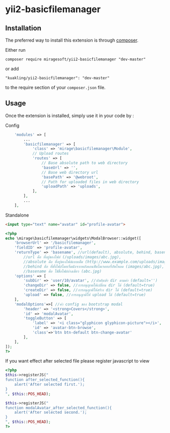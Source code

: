 # yii2-basicfilemanager

Installation
------------

The preferred way to install this extension is through [composer](http://getcomposer.org/download/).

Either run

```
composer require miragesoft/yii2-basicfilemanager "dev-master"
```

or add

```
"kuakling/yii2-basicfilemanager": "dev-master"
```

to the require section of your `composer.json` file.


Usage
-----

Once the extension is installed, simply use it in your code by :

Config
```php
    'modules' => [
        ...
        'basicfilemanager' => [
            'class' => 'mirage\basicfilemanager\Module',
            // Upload routes
            'routes' => [
                // Base absolute path to web directory
                'baseUrl' => '',
                // Base web directory url
                'basePath' => '@webroot',
                // Path for uploaded files in web directory
                'uploadPath' => 'uploads',
            ],
        ],
        ...
    ],
```


Standalone
```html
<input type="text" name="avatar" id="profile-avatar">
```
```php
<?php
echo \mirage\basicfilemanager\widgets\ModalBrowser::widget([
    'browserUrl' => '/basicfilemanager',
    'fieldID' => 'profile-avatar',
    'returnType' => 'basename', //url(default), absolute, behind, basename
        //url คือ ที่อยู่ของไฟล์ (/uploads/images/abc.jpg),
        //absolute คือ ที่อยู่ของไฟล์แบบเต็ม (http://www.example.com/uploads/images/abc.jpg),
        //behind คือ ที่ตั้งไฟล์โดยเริ่มนับจากหลังคอนฟิคไดเรคทอรี่อัพโหลด (images/abc.jpg),
        //basename คือ ใช้ชื่อไฟล์อ่างเดียว (abc.jpg)
    'options' => [
        'subDir' => 'user/10/avatar', //บังคับเข้า dir ตามค่า (default='')
        'changeDir' => false, //การอนุญาตให้เปลี่ยน dir ได้ (default=true)
        'createDir' => false, //การอนุญาติให้สร้าง dir ได้ (default=true)
        'upload' => false, //การอนุญาติให้ upload ได้ (default=true)
    ],
    'modalOptions'=>[ //ค่า config ของ bootstrap modal
        'header' => '<strong>Covers</strong>',
        'id' => 'modalAvatar',
        'toggleButton' => [
            'label' => '<i class="glyphicon glyphicon-picture"></i>', 
            'id' => 'avatar-btn-browse',
            'class'=>'btn btn-default btn-change-avatar'
        ],
    ],
]);
?>
```

If you want effect after selected file please register javascript to view 
```php
<?php
$this->registerJS("
function after_selected_function(){
    alert('After selected first.');
}
", $this::POS_HEAD);

$this->registerJS("
function modalAvatar_after_selected_function(){
    alert('After selected second.');
}
", $this::POS_HEAD);
?>
```